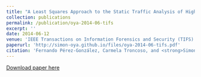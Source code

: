 ```yaml
---
title: "A Least Squares Approach to the Static Traffic Analysis of High-Latency Anonymous Communication Systems"
collection: publications
permalink: /publication/oya-2014-06-tifs
excerpt: ''
date: 2014-06-12
venue: 'IEEE Transactions on Information Forensics and Security (TIFS)'
paperurl: 'http://simon-oya.github.io/files/oya-2014-06-tifs.pdf'
citation: 'Fernando Pérez-González, Carmela Troncoso, and <strong>Simon Oya</strong>. &quot;A Least Squares Approach to the Static Traffic Analysis of High-Latency Anonymous Communication Systems&quot; <i>IEEE Transactions on Information Forensics and Security</i>. (pp. 1341-1355). IEEE, 2014.'
---
```


[Download paper here](http://simon-oya.github.io/files/oya-2014-06-tifs.pdf)
